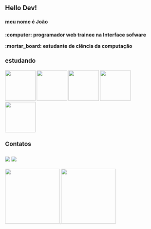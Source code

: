 <h2>Hello Dev!</h2>

<h3>meu nome é João<h3>

 <p> </p>

 <p>:computer: programador web trainee na Interface sofware <p/>

 <p>:mortar_board: estudante de ciência da computação</p>

<div>
  <h3>estudando </h3>
  <img width="100px", heigth="100px" src="https://cdn.jsdelivr.net/gh/devicons/devicon/icons/java/java-original.svg" />
  <img width="100px", heigth="100px"  src="https://cdn.jsdelivr.net/gh/devicons/devicon/icons/javascript/javascript-original.svg" />
  <img width="100px", heigth="100px"  src="https://cdn.jsdelivr.net/gh/devicons/devicon/icons/react/react-original-wordmark.svg" />
  <img width="100px", heigth="100px " src="https://cdn.jsdelivr.net/gh/devicons/devicon/icons/css3/css3-original.svg" />
  <img width="100px", heigth="100px"  src="https://cdn.jsdelivr.net/gh/devicons/devicon/icons/html5/html5-original-wordmark.svg" />
</div>

<div>
  <h3>Contatos <h3>
  <a href="https://www.linkedin.com/in/jo%C3%A3o-gabriel-pinho-da-cruz-2057a1228/" target="_blank"><img src="https://img.shields.io/badge/-LinkedIn-%230077B5?style=for-the-badge&logo=linkedin&logoColor=white" target="_blank"></a>
  <a href = "mailto: joaogabrielpinhodacru@gmail.com"><img src="https://img.shields.io/badge/Gmail-D14836?style=for-the-badge&logo=gmail&logoColor=white" target="_blank"></a>
</div>
<div>
<div style="display:flex">
  <a href="https://github.com/joao-gabriel-cruz">
  <img height="180em" src="https://github-readme-stats.vercel.app/api/top-langs/?username=joao-gabriel-cruz&layout=compact&langs_count=7&theme=dracula"/>
  <img height="180em" src="https://github-readme-stats.vercel.app/api?username=joao-gabriel-cruz&show_icons=true&theme=dracula&include_all_commits=true&count_private=true"/>
  </div>
<div/>
